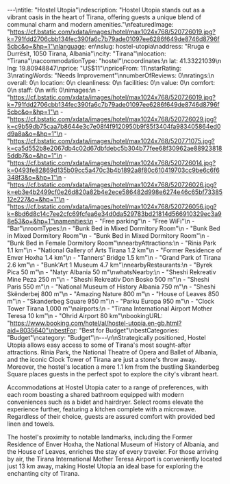 ---\ntitle: "Hostel Utopia"\ndescription: "Hostel Utopia stands out as a vibrant oasis in the heart of Tirana, offering guests a unique blend of communal charm and modern amenities."\nfeaturedImage: "https://cf.bstatic.com/xdata/images/hotel/max1024x768/520726019.jpg?k=791fdd2706cbb134fec390fa6c7b79ade01097ee6286f649de8746d8796f5cbc&o=&hp=1"\nlanguage: en\nslug: hostel-utopia\naddress: "Rruga e Durrësit, 1050 Tirana, Albania"\ncity: "Tirana"\nlocation: "Tirana"\naccommodationType: "hostel"\ncoordinates:\n  lat: 41.33221039\n  lng: 19.80948847\nprice: "US$11"\npriceFrom: 11\nstarRating: 3\nratingWords: "Needs Improvement"\nnumberOfReviews: 0\nratings:\n  overall: 0\n  location: 0\n  cleanliness: 0\n  facilities: 0\n  value: 0\n  comfort: 0\n  staff: 0\n  wifi: 0\nimages:\n  - "https://cf.bstatic.com/xdata/images/hotel/max1024x768/520726019.jpg?k=791fdd2706cbb134fec390fa6c7b79ade01097ee6286f649de8746d8796f5cbc&o=&hp=1"\n  - "https://cf.bstatic.com/xdata/images/hotel/max1024x768/520726029.jpg?k=c9b59db75caa7b8644e3c7e08f4f9120950b9f85f3404fa983405864ed0d9a8a&o=&hp=1"\n  - "https://cf.bstatic.com/xdata/images/hotel/max1024x768/520771075.jpg?k=ca5d552b8e2067db4c02d67dbfdebc5b304b77fee68f30962ae889238185ddb7&o=&hp=1"\n  - "https://cf.bstatic.com/xdata/images/hotel/max1024x768/520726014.jpg?k=0493fe82869d135b09cc5a470c3b4b1892a8f80c610419703cc9be6c6f6348f3&o=&hp=1"\n  - "https://cf.bstatic.com/xdata/images/hotel/max1024x768/520726026.jpg?k=eb3e4b2499cf0e26d820a82b4e2ece586482d998e6274e46c65bf7338512e227&o=&hp=1"\n  - "https://cf.bstatic.com/xdata/images/hotel/max1024x768/520726056.jpg?k=8bd6d8c14c7ee2cfc69fcfea6e34d0da529783bd21814d566910329ec3a98e53&o=&hp=1"\namenities:\n  - "Free parking"\n  - "Free WiFi"\n  - "Bar"\nroomTypes:\n  - "Bunk Bed in Mixed Dormitory Room"\n  - "Bunk Bed in Mixed Dormitory Room"\n  - "Bunk Bed in Mixed Dormitory Room"\n  - "Bunk Bed in Female Dormitory Room"\nnearbyAttractions:\n  - "Rinia Park 1.1 km"\n  - "National Gallery of Arts Tirana 1.2 km"\n  - "Former Residence of Enver Hoxha 1.4 km"\n  - "Tanners' Bridge 1.5 km"\n  - "Grand Park of Tirana 2.6 km"\n  - "Bunk'Art 1 Museum 4.7 km"\nnearbyRestaurants:\n  - "Byrek Pica 50 m"\n  - "Natyr Albania 50 m"\nwhatsNearby:\n  - "Sheshi Rekreativ Mine Peza 250 m"\n  - "Sheshi Rekreativ Don Bosko 500 m"\n  - "Sheshi Paris 550 m"\n  - "National Museum of History Albania 750 m"\n  - "Sheshi Skënderbej 800 m"\n  - "Amazing Nature 800 m"\n  - "House of Leaves 850 m"\n  - "Skanderbeg Square 950 m"\n  - "Parku Europa 950 m"\n  - "Clock Tower Tirana 1,000 m"\nairports:\n  - "Tirana International Airport Mother Teresa 10 km"\n  - "Ohrid Airport 80 km"\nbookingURL: "https://www.booking.com/hotel/al/hostel-utopia.en-gb.html?aid=8035640"\nbestFor: "Best for Budget"\nbestCategories: "Budget"\ncategory: "Budget"\n---\n\nStrategically positioned, Hostel Utopia allows easy access to some of Tirana's most sought-after attractions. Rinia Park, the National Theatre of Opera and Ballet of Albania, and the iconic Clock Tower of Tirana are just a stone's throw away. Moreover, the hostel's location a mere 1.1 km from the bustling Skanderbeg Square places guests in the perfect spot to explore the city's vibrant heart.

Accommodations at Hostel Utopia cater to a range of preferences, with each room boasting a shared bathroom equipped with modern conveniences such as a bidet and hairdryer. Select rooms elevate the experience further, featuring a kitchen complete with a microwave. Regardless of their choice, guests are assured comfort with provided bed linen and towels.

The hostel's proximity to notable landmarks, including the Former Residence of Enver Hoxha, the National Museum of History of Albania, and the House of Leaves, enriches the stay of every traveler. For those arriving by air, the Tirana International Mother Teresa Airport is conveniently located just 13 km away, making Hostel Utopia an ideal base for exploring the enchanting city of Tirana.